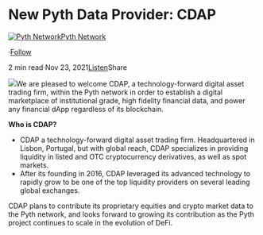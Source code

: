 New Pyth Data Provider: CDAP
============================

[![Pyth Network](https://miro.medium.com/v2/resize:fill:88:88/1*rdK3rHcWpkge6BRQRIwBjA.jpeg)](/?source=post_page-----4cfdb881b2c7--------------------------------)[Pyth Network](/?source=post_page-----4cfdb881b2c7--------------------------------)

·[Follow](https://medium.com/m/signin?actionUrl=https%3A%2F%2Fmedium.com%2F_%2Fsubscribe%2Fuser%2Ff55fccc0ad62&operation=register&redirect=https%3A%2F%2Fpythnetwork.medium.com%2Fnew-pyth-data-provider-cdap-4cfdb881b2c7&user=Pyth+Network&userId=f55fccc0ad62&source=post_page-f55fccc0ad62----4cfdb881b2c7---------------------post_header-----------)

2 min read·Nov 23, 2021[Listen](https://medium.com/m/signin?actionUrl=https%3A%2F%2Fmedium.com%2Fplans%3Fdimension%3Dpost_audio_button%26postId%3D4cfdb881b2c7&operation=register&redirect=https%3A%2F%2Fpythnetwork.medium.com%2Fnew-pyth-data-provider-cdap-4cfdb881b2c7&source=-----4cfdb881b2c7---------------------post_audio_button-----------)Share

![](https://miro.medium.com/v2/resize:fit:1400/1*1rUKg4gcEq6xfWNS1ZDU6w.png)We are pleased to welcome CDAP, a technology-forward digital asset trading firm, within the Pyth network in order to establish a digital marketplace of institutional grade, high fidelity financial data, and power any financial dApp regardless of its blockchain.

**Who is CDAP?**

* CDAP a technology-forward digital asset trading firm. Headquartered in Lisbon, Portugal, but with global reach, CDAP specializes in providing liquidity in listed and OTC cryptocurrency derivatives, as well as spot markets.
* After its founding in 2016, CDAP leveraged its advanced technology to rapidly grow to be one of the top liquidity providers on several leading global exchanges.

CDAP plans to contribute its proprietary equities and crypto market data to the Pyth network, and looks forward to growing its contribution as the Pyth project continues to scale in the evolution of DeFi.

